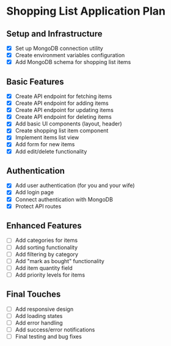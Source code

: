 # Shopping List Application Plan

## Setup and Infrastructure

- [x] Set up MongoDB connection utility
- [x] Create environment variables configuration
- [x] Add MongoDB schema for shopping list items

## Basic Features

- [x] Create API endpoint for fetching items
- [x] Create API endpoint for adding items
- [x] Create API endpoint for updating items
- [x] Create API endpoint for deleting items
- [x] Add basic UI components (layout, header)
- [x] Create shopping list item component
- [x] Implement items list view
- [x] Add form for new items
- [x] Add edit/delete functionality

## Authentication

- [x] Add user authentication (for you and your wife)
- [x] Add login page
- [x] Connect authentication with MongoDB
- [x] Protect API routes

## Enhanced Features

- [ ] Add categories for items
- [ ] Add sorting functionality
- [ ] Add filtering by category
- [ ] Add "mark as bought" functionality
- [ ] Add item quantity field
- [ ] Add priority levels for items

## Final Touches

- [ ] Add responsive design
- [ ] Add loading states
- [ ] Add error handling
- [ ] Add success/error notifications
- [ ] Final testing and bug fixes
